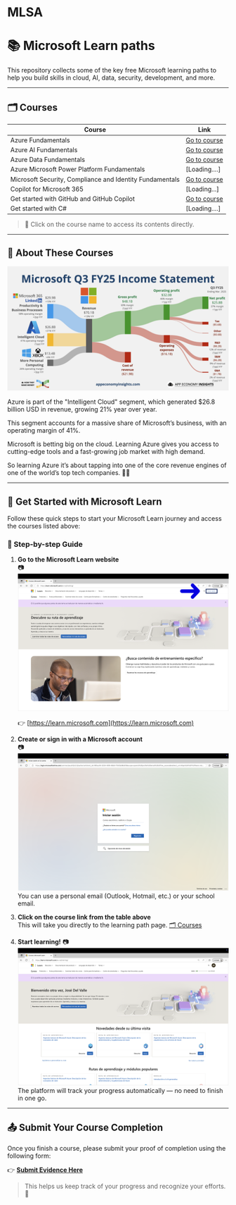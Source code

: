 # MLSA


# 📚 Microsoft Learn paths

This repository collects some of the key free Microsoft learning paths to help you build skills in cloud, AI, data, security, development, and more.


---

## 🗂️ Courses

| Course | Link |
|--------|------|
| Azure Fundamentals | [Go to course](https://learn.microsoft.com/en-us/plans/qdwwbm3p0x7gom?tab=tab-created&learnerGroupId=511b4e1a-a04b-42b1-8529-b5ca3b9d85da&wt.mc_id=studentamb_454878)|
| Azure AI Fundamentals | [Go to course](https://learn.microsoft.com/en-us/plans/8pkkiy5x76oy7y?tab=tab-created&learnerGroupId=465c3dfb-e4c5-4d6b-8aa3-af35237bd6dc&wt.mc_id=studentamb_454878) |
| Azure Data Fundamentals | [Go to course](https://learn.microsoft.com/en-us/plans/8pkkiy5xgxnpmw?tab=tab-created&learnerGroupId=5a196ebf-046f-425b-baf3-9234a6fcb59c&wt.mc_id=studentamb_454878) |
| Azure Microsoft Power Platform Fundamentals | [Loading....] |
| Microsoft Security, Compliance and Identity Fundamentals | [Go to course](https://learn.microsoft.com/en-us/plans/5dyyborpmok24n?tab=tab-created&learnerGroupId=fe237206-bf5d-483f-9d0f-281b6f5e925b&wt.mc_id=studentamb_454878) |
| Copilot for Microsoft 365 | [Loading...] |
| Get started with GitHub and GitHub Copilot | [Go to course](https://learn.microsoft.com/en-us/plans/gm88tr6o5y5zyk?tab=tab-created&learnerGroupId=1aec470a-1865-405c-9dc8-9ba905b3f53a&wt.mc_id=studentamb_454878) |
| Get started with C# | [Loading....] |

> 📌 Click on the course name to access its contents directly.

---

## 🧠 About These Courses

![Microsoft Q3 FY25 Income Statement](./img/MicrosoftQ3.jpeg)


Azure is part of the "Intelligent Cloud" segment, which generated $26.8 billion USD in revenue, growing 21% year over year.

This segment accounts for a massive share of Microsoft’s business, with an operating margin of 41%.

Microsoft is betting big on the cloud. Learning Azure gives you access to cutting-edge tools and a fast-growing job market with high demand.

So learning Azure it’s about tapping into one of the core revenue engines of one of the world’s top tech companies. 💼🚀


---

## 🚀 Get Started with Microsoft Learn

Follow these quick steps to start your Microsoft Learn journey and access the courses listed above:

### 📝 Step-by-step Guide

1. **Go to the Microsoft Learn website**  
   📷 ![Texto alternativo](./img/cap12.png)

   👉 [https://learn.microsoft.com](https://learn.microsoft.com)

2. **Create or sign in with a Microsoft account**  
   📷 ![Texto alternativo](./img/cap2.png)
   You can use a personal email (Outlook, Hotmail, etc.) or your school email.

3. **Click on the course link from the table above**  
   This will take you directly to the learning path page.
   [🗂️ Courses](https://github.com/JoseDelVallee/MLSA)

5. **Start learning!**
   📷 ![Texto alternativo](./img/cap4.png)
   The platform will track your progress automatically — no need to finish in one go.

---

## 📤 Submit Your Course Completion

Once you finish a course, please submit your proof of completion using the following form:

👉 [**Submit Evidence Here**](https://docs.google.com/forms/d/e/1FAIpQLSc-PVQR8njxZKZtbnTkb5tZIz8-ICPguZmwyZnrtvKr1EfDlw/viewform?usp=sharing&ouid=116941962524305950926) 

> This helps us keep track of your progress and recognize your efforts. 🌟
